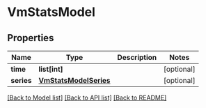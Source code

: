 # VmStatsModel

## Properties
Name | Type | Description | Notes
------------ | ------------- | ------------- | -------------
**time** | **list[int]** |  | [optional] 
**series** | [**VmStatsModelSeries**](VmStatsModelSeries.md) |  | [optional] 

[[Back to Model list]](../README.md#documentation-for-models) [[Back to API list]](../README.md#documentation-for-api-endpoints) [[Back to README]](../README.md)


